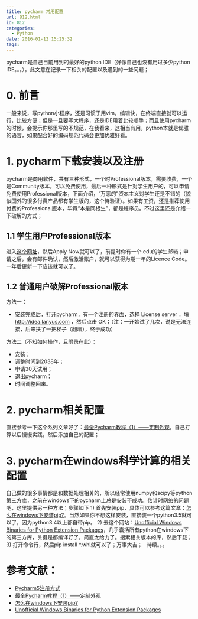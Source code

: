 ```yaml
---
title: pycharm 常用配置
url: 812.html
id: 812
categories:
  - Python
date: 2016-01-12 15:25:32
tags:
---
```


pycharm是自己目前用到的最好的python IDE（好像自己也没有用过多少python IDE。。。）。此文意在记录一下相关的配置以及遇到的一些问题；

0\. 前言
======

一般来说，写python小程序，还是习惯于用vim，编辑快，在终端直接就可以运行，比较方便；但是一旦要写大程序，还是IDE用着比较顺手；而且使用pycharm的时候，会提示你那里写的不规范，在我看来，这相当有用，python本就是优雅的语言，如果配合好的编码规范代码会更加优雅好看。

1\. pycharm下载安装以及注册
===================

pycharm是商用软件，共有三种形式，一个时Professional版本，需要收费，一个是Community版本，可以免费使用，最后一种形式是针对学生用户的，可以申请免费使用Professional版本，下面介绍，“万恶的”资本主义对学生还是不错的（貌似国外的很多付费产品都有学生版的，这个待验证）。如果有工资，还是推荐使用付费的Professional版本，毕竟“本是同根生”，都是程序员。不过这里还是介绍一下破解的方式；

1.1 学生用户Professional版本
----------------------

进入[这个网址](https://www.jetbrains.com/student/)，然后Apply Now就可以了，前提时你有一个.edu的学生邮箱；申请之后，会有邮件确认，然后激活账户，就可以获得为期一年的Licence Code。一年后更新一下应该就可以了。

1.2 普通用户破解Professional版本
------------------------

方法一：

*   安装完成后，打开pycharm，有一个注册的界面，选择 License server ，填 http://idea.lanyus.com ，然后点击 OK；（注：一开始试了几次，说是无法连接，后来扶了一把梯子（翻墙），终于成功）

方法二（不知如何操作，且附录在此）：

*   安装；
*   调整时间到2038年；
*   申请30天试用；
*   退出pycharm；
*   时间调整回来。

2\. pycharm相关配置
===============

直接参考一下这个系列文章好了：[最全Pycharm教程（1）——定制外观](http://blog.csdn.net/u013088062/article/details/50135135)，自己打算以后慢慢实践，然后添加自己的配置；

3\. pycharm在windows科学计算的相关配置
============================

自己做的很多事情都是和数据处理相关的，所以经常使用numpy和scipy等python第三方库，之前在windows下的pycharm上总是安装不成功。估计时网络的问题吧，这里提供另一种方法；步骤如下 1) 首先安装pip，具体可以参考这篇文章：[怎么在windows下安装pip?](https://taizilongxu.gitbooks.io/stackoverflow-about-python/content/8/README.html)。当然如果你不想这样安装，直接装一个python3.5就可以了，因为python3.4以上都自带pip。 2) 去这个网站：[Unofficial Windows Binaries for Python Extension Packages](http://www.lfd.uci.edu/~gohlke/pythonlibs/)，几乎囊括所有python在windows下的第三方库，关键是都编译好了，简直太给力了。搜索相关版本的库，然后下载； 3) 打开命令行，然后pip install *.whl就可以了；万事大吉；   待续。。。  

参考文献：
=====

*   [Pycharm5注册方式](http://www.cnblogs.com/evlon/p/4934705.html)
*   [最全Pycharm教程（1）——定制外观](http://blog.csdn.net/u013088062/article/details/50135135)
*   [怎么在windows下安装pip?](https://taizilongxu.gitbooks.io/stackoverflow-about-python/content/8/README.html)
*   [Unofficial Windows Binaries for Python Extension Packages](http://www.lfd.uci.edu/~gohlke/pythonlibs/)
